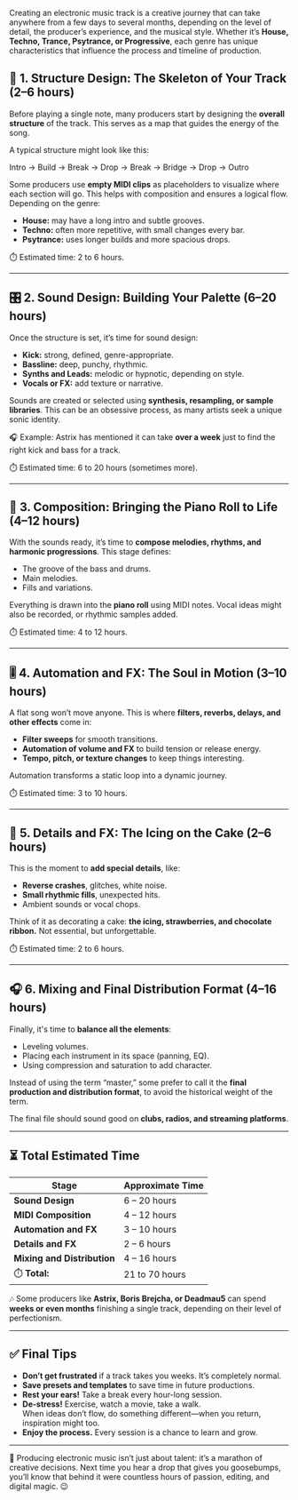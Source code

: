 Creating an electronic music track is a creative journey that can take anywhere from a few days to several months, depending on the level of detail, the producer’s experience, and the musical style. Whether it’s **House, Techno, Trance, Psytrance, or Progressive**, each genre has unique characteristics that influence the process and timeline of production.

## 🧠 1. Structure Design: The Skeleton of Your Track (2–6 hours)

Before playing a single note, many producers start by designing the **overall structure** of the track. This serves as a map that guides the energy of the song.

A typical structure might look like this:

Intro → Build → Break → Drop → Break → Bridge → Drop → Outro

Some producers use **empty MIDI clips** as placeholders to visualize where each section will go. This helps with composition and ensures a logical flow. Depending on the genre:

- **House:** may have a long intro and subtle grooves.
- **Techno:** often more repetitive, with small changes every bar.
- **Psytrance:** uses longer builds and more spacious drops.

⏱️ Estimated time: 2 to 6 hours.

---

## 🎛️ 2. Sound Design: Building Your Palette (6–20 hours)

Once the structure is set, it’s time for sound design:

- **Kick:** strong, defined, genre-appropriate.
- **Bassline:** deep, punchy, rhythmic.
- **Synths and Leads:** melodic or hypnotic, depending on style.
- **Vocals or FX:** add texture or narrative.

Sounds are created or selected using **synthesis, resampling, or sample libraries**. This can be an obsessive process, as many artists seek a unique sonic identity.

🎧 Example: Astrix has mentioned it can take **over a week** just to find the right kick and bass for a track.

⏱️ Estimated time: 6 to 20 hours (sometimes more).

---

## 🎹 3. Composition: Bringing the Piano Roll to Life (4–12 hours)

With the sounds ready, it’s time to **compose melodies, rhythms, and harmonic progressions**. This stage defines:

- The groove of the bass and drums.
- Main melodies.
- Fills and variations.

Everything is drawn into the **piano roll** using MIDI notes. Vocal ideas might also be recorded, or rhythmic samples added.

⏱️ Estimated time: 4 to 12 hours.

---

## 🎚️ 4. Automation and FX: The Soul in Motion (3–10 hours)

A flat song won’t move anyone. This is where **filters, reverbs, delays, and other effects** come in:

- **Filter sweeps** for smooth transitions.
- **Automation of volume and FX** to build tension or release energy.
- **Tempo, pitch, or texture changes** to keep things interesting.

Automation transforms a static loop into a dynamic journey.

⏱️ Estimated time: 3 to 10 hours.

---

## 🍓 5. Details and FX: The Icing on the Cake (2–6 hours)

This is the moment to **add special details**, like:

- **Reverse crashes**, glitches, white noise.
- **Small rhythmic fills**, unexpected hits.
- Ambient sounds or vocal chops.

Think of it as decorating a cake: **the icing, strawberries, and chocolate ribbon.** Not essential, but unforgettable.

⏱️ Estimated time: 2 to 6 hours.

---

## 🎧 6. Mixing and Final Distribution Format (4–16 hours)

Finally, it's time to **balance all the elements**:

- Leveling volumes.
- Placing each instrument in its space (panning, EQ).
- Using compression and saturation to add character.

Instead of using the term “master,” some prefer to call it the **final production and distribution format**, to avoid the historical weight of the term.

The final file should sound good on **clubs, radios, and streaming platforms**.

---

## ⏳ Total Estimated Time

| Stage | Approximate Time |
| --- | --- |
| **Sound Design** | 6 – 20 hours |
| **MIDI Composition** | 4 – 12 hours |
| **Automation and FX** | 3 – 10 hours |
| **Details and FX** | 2 – 6 hours |
| **Mixing and Distribution** | 4 – 16 hours |
| ⏱️ **Total:** | 21 to 70 hours |

🎶 Some producers like **Astrix, Boris Brejcha, or Deadmau5** can spend **weeks or even months** finishing a single track, depending on their level of perfectionism.

---

## ✅ Final Tips

- **Don’t get frustrated** if a track takes you weeks. It’s completely normal.
- **Save presets and templates** to save time in future productions.
- **Rest your ears!** Take a break every hour-long session.
- **De-stress!** Exercise, watch a movie, take a walk.  
  When ideas don’t flow, do something different—when you return, inspiration might too.
- **Enjoy the process.** Every session is a chance to learn and grow.

---

🎵 Producing electronic music isn’t just about talent: it’s a marathon of creative decisions. Next time you hear a drop that gives you goosebumps, you’ll know that behind it were countless hours of passion, editing, and digital magic. 😉